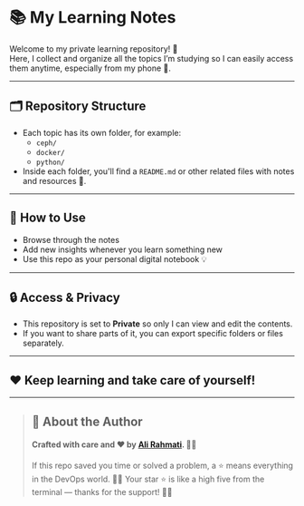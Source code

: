 # 📚 My Learning Notes

Welcome to my private learning repository! 🎉  
Here, I collect and organize all the topics I’m studying so I can easily access them anytime, especially from my phone 📱.

---

## 🗂 Repository Structure

- Each topic has its own folder, for example:  
  - `ceph/`  
  - `docker/`  
  - `python/`  
- Inside each folder, you'll find a `README.md` or other related files with notes and resources 📄.

---

## 🚀 How to Use

- Browse through the notes  
- Add new insights whenever you learn something new  
- Use this repo as your personal digital notebook 💡

---

## 🔒 Access & Privacy

- This repository is set to **Private** so only I can view and edit the contents.  
- If you want to share parts of it, you can export specific folders or files separately.

---

## ❤️ Keep learning and take care of yourself!

---

> ## 📝 About the Author
> #### Crafted with care and ❤️ by [Ali Rahmati](https://github.com/alirahmti). 👨‍💻
> If this repo saved you time or solved a problem, a ⭐ means everything in the DevOps world. 🧠💾
> Your star ⭐ is like a high five from the terminal — thanks for the support! 🙌🐧
